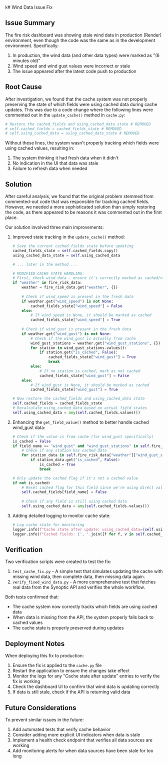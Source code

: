 k# Wind Data Issue Fix

## Issue Summary

The fire risk dashboard was showing stale wind data in production (Render) environment, even though the code was the same as in the development environment. Specifically:

1. In production, the wind data (and other data types) were marked as "(6 minutes old)"
2. Wind speed and wind gust values were incorrect or stale
3. The issue appeared after the latest code push to production

## Root Cause

After investigation, we found that the cache system was not properly preserving the state of which fields were using cached data during cache updates. This was due to a code change where the following lines were commented out in the `update_cache()` method in `cache.py`:

```python
# Restore the cached_fields and using_cached_data state # REMOVED
# self.cached_fields = cached_fields_state # REMOVED
# self.using_cached_data = using_cached_data_state # REMOVED
```

Without these lines, the system wasn't properly tracking which fields were using cached values, resulting in:

1. The system thinking it had fresh data when it didn't
2. No indication in the UI that data was stale
3. Failure to refresh data when needed

## Solution

After careful analysis, we found that the original problem stemmed from commented-out code that was responsible for tracking cached fields. However, we needed a more sophisticated solution than simply restoring the code, as there appeared to be reasons it was commented out in the first place.

Our solution involved three main improvements:

1. Improved state tracking in the `update_cache()` method:
   ```python
   # Save the current cached fields state before updating
   cached_fields_state = self.cached_fields.copy()
   using_cached_data_state = self.using_cached_data
   
   # ... later in the method ...
   
   # MODIFIED CACHE STATE HANDLING:
   # First, check wind data - ensure it's correctly marked as cached/non-cached
   if "weather" in fire_risk_data:
       weather = fire_risk_data.get("weather", {})
       
       # Check if wind_speed is present in the fresh data
       if weather.get("wind_speed") is not None:
           cached_fields_state["wind_speed"] = False
       else:
           # If wind_speed is None, it should be marked as cached
           cached_fields_state["wind_speed"] = True
           
       # Check if wind_gust is present in the fresh data
       if weather.get("wind_gust") is not None:
           # Check if the wind_gust is actually from cache
           wind_gust_stations = weather.get("wind_gust_stations", {})
           for station in wind_gust_stations.values():
               if station.get("is_cached", False):
                   cached_fields_state["wind_gust"] = True
                   break
           else:
               # If no station is cached, mark as not cached
               cached_fields_state["wind_gust"] = False
       else:
           # If wind_gust is None, it should be marked as cached
           cached_fields_state["wind_gust"] = True
   
   # Now restore the cached_fields and using_cached_data state
   self.cached_fields = cached_fields_state
   # Recalculate using_cached_data based on actual field states
   self.using_cached_data = any(self.cached_fields.values())
   ```

2. Enhancing the `get_field_value()` method to better handle cached wind_gust data:
   ```python
   # Check if the value is from cache (for wind_gust specifically)
   is_cached = False
   if field_name == "wind_gust" and "wind_gust_stations" in self.fire_risk_data["weather"]:
       # Check if any station has cached data
       for station_data in self.fire_risk_data["weather"]["wind_gust_stations"].values():
           if station_data.get("is_cached", False):
               is_cached = True
               break
   
   # Only update the cached flag if it's not a cached value
   if not is_cached:
       # Reset cached flag for this field since we're using direct value
       self.cached_fields[field_name] = False
       
       # Check if any field is still using cached data
       self.using_cached_data = any(self.cached_fields.values())
   ```

3. Adding detailed logging to monitor cache state:
   ```python
   # Log cache state for monitoring
   logger.info(f"Cache state after update: using_cached_data={self.using_cached_data}")
   logger.info(f"Cached fields: {', '.join([f for f, v in self.cached_fields.items() if v])}")
   ```

## Verification

Two verification scripts were created to test the fix:

1. `test_cache_fix.py` - A simple test that simulates updating the cache with missing wind data, then complete data, then missing data again.
2. `verify_fixed_wind_data.py` - A more comprehensive test that fetches real data from the Synoptic API and verifies the whole workflow.

Both tests confirmed that:
- The cache system now correctly tracks which fields are using cached data
- When data is missing from the API, the system properly falls back to cached values
- The cache state is properly preserved during updates

## Deployment Notes

When deploying this fix to production:

1. Ensure the fix is applied to the `cache.py` file
2. Restart the application to ensure the changes take effect
3. Monitor the logs for any "Cache state after update" entries to verify the fix is working
4. Check the dashboard UI to confirm that wind data is updating correctly
5. If data is still stale, check if the API is returning valid data

## Future Considerations

To prevent similar issues in the future:

1. Add automated tests that verify cache behavior
2. Consider adding more explicit UI indicators when data is stale
3. Implement a health check endpoint that verifies all data sources are working
4. Add monitoring alerts for when data sources have been stale for too long
